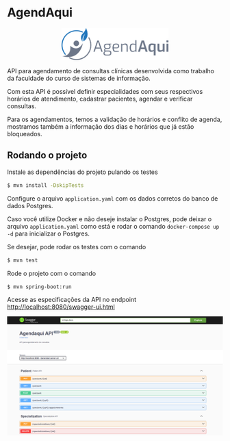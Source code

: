 # AgendAqui

<p align="center"><img src="./img/logo-default.svg" alt="AgendAqui Logo" width="250"/></p>

API para agendamento de consultas clínicas desenvolvida como trabalho da faculdade do curso de sistemas de informação.

Com esta API é possível definir especialidades com seus respectivos horários de atendimento, cadastrar pacientes, agendar e verificar consultas.

Para os agendamentos, temos a validação de horários e conflito de agenda, mostramos também a informação dos dias e horários que já estão bloqueados.

## Rodando o projeto

Instale as dependências do projeto pulando os testes

```bash
$ mvn install -DskipTests
```
Configure o arquivo `application.yaml` com os dados corretos do banco de dados Postgres.

Caso você utilize Docker e não deseje instalar o Postgres, pode deixar o arquivo `application.yaml` como está e rodar o comando `docker-compose up -d` para inicializar o Postgres.

Se desejar, pode rodar os testes com o comando

```bash
$ mvn test
```

Rode o projeto com o comando
```bash
$ mvn spring-boot:run
```

Acesse as especificações da API no endpoint [http://localhost:8080/swagger-ui.html](http://localhost:8080/swagger-ui.html)

![!doc](./img/doc-agendaqui.png)
